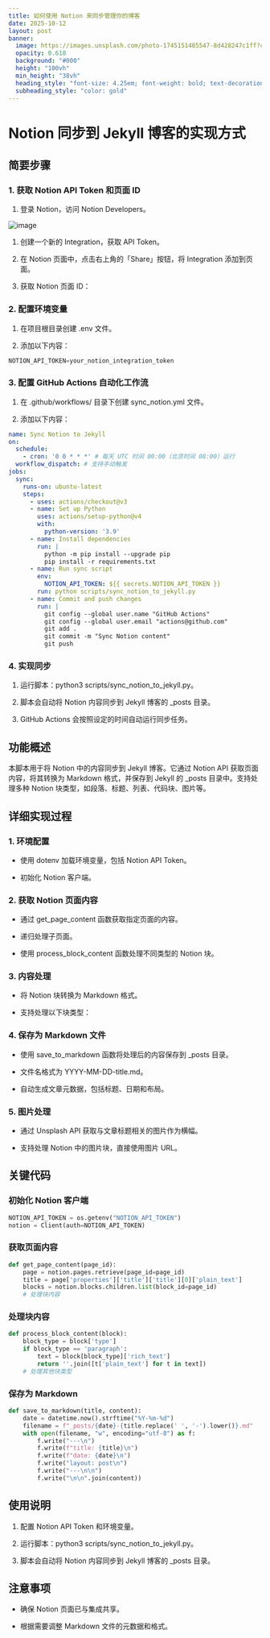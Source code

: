 ```yaml
---
title: 如何使用 Notion 来同步管理你的博客
date: 2025-10-12
layout: post
banner:
  image: https://images.unsplash.com/photo-1745151485547-8d428247c1ff?crop=entropy&cs=tinysrgb&fit=max&fm=jpg&ixid=M3w2OTIwMzJ8MHwxfHJhbmRvbXx8fHx8fHx8fDE3NjAyNjQzNDZ8&ixlib=rb-4.1.0&q=80&w=1080
  opacity: 0.618
  background: "#000"
  height: "100vh"
  min_height: "38vh"
  heading_style: "font-size: 4.25em; font-weight: bold; text-decoration: underline"
  subheading_style: "color: gold"
---
```


# Notion 同步到 Jekyll 博客的实现方式

## 简要步骤

### 1. 获取 Notion API Token 和页面 ID

1. 登录 Notion，访问 Notion Developers。

![image](https://prod-files-secure.s3.us-west-2.amazonaws.com/a7a0cc5a-89b9-4cda-8686-1fba0ca52f40/d19c1afe-dea5-4312-9333-786b0ba83054/image.png?X-Amz-Algorithm=AWS4-HMAC-SHA256&X-Amz-Content-Sha256=UNSIGNED-PAYLOAD&X-Amz-Credential=ASIAZI2LB466SATCA5J6%2F20251012%2Fus-west-2%2Fs3%2Faws4_request&X-Amz-Date=20251012T101906Z&X-Amz-Expires=3600&X-Amz-Security-Token=IQoJb3JpZ2luX2VjEIL%2F%2F%2F%2F%2F%2F%2F%2F%2F%2FwEaCXVzLXdlc3QtMiJHMEUCIGm5dZHWzUaJ44TGBOtHErwn%2BvAFx4RzwTsu3%2F8bleNdAiEAr1f6bkkWQhF1ETSCG6swcaGOCY4dNP9HtcgVq85k1Kkq%2FwMIKxAAGgw2Mzc0MjMxODM4MDUiDHoRvEj6LrbA9oUzECrcA6rlY6lN%2BKtvq4n9D1SqRBzSd7FQKTQJ3Cp3SJPXkE0tZ8FASwBrDSGloxBJ07JjHmG%2BISJCK9cxTW7HjoZQDYvCHcCEXVWFpi%2FUVz9PQFD68gkKPKaICJIKuTdmRnuPQhB49VCgZvtHhjHwYkqTind%2Fns%2BI%2BE2FLflQLYWGtxue%2F1Pip7yKIPDmjHld92s9NbIyXcepZQ0ZBqGlPZQ3aaMelf03Dc5K3tQ5WQ%2BqDVyOMcF8JDZBOJno4lYTrnoURCNgNnfj2%2BureQIrLWzeDjNNIlr%2Bl9oLYVWjiUXzXveroWZTYTQCIBdf3CwjB9VaNkoZGML5Tsbeqxm0EiZxLEB0vwvv%2F6Npa6OxKxgfvHkFadrfM44DPQw6Bq6YAB2kaVgTIN4kBaXji6JlzQKBOtufcUzcuUR4P%2FV836zIBmjxYaS898c3I%2F46mXPJ%2F%2B0bEu0Haxxg7EWEOHQN3TkubSjBrQMC3QYr5TLaGQ4DBFFyvYiQ18cxU4hNo7Fa7Hn8zaGPUQ1iUW7%2BcbK0hBZIfTuk1VZTVTU97t0BHunC0xwq0isSd3IhZWqes%2B8EagfqQhgVGEzdDToEgaiph97HPD0AgCnrTzsMdtjAmMmap%2F4%2BUnQhn0E4idsz3To0MNb3rccGOqUBcns5xsTzszkB5cYxG%2FA3HuPxD8sVjb5cZhSi4tLduccVqSsBrAh%2Bnm7IbwrkrFnrMeZ9fQrlwsC5AVk7X%2FQ%2BZ6rUad9SUm6hAnEPkVhbRJdGO76azLbxQ1apyma5BhGmL%2FfKSkIUOhYy0S%2BjFOFEAgDubkMXB%2BzPq9XckvFLsJm%2BVOVQVt6zNobNia2G6SiYqvgUsYCEaOo%2FL9shla1DN%2BMSK42n&X-Amz-Signature=7d7235bf55479f2a12b6b4cb7396c079334010a4ca619e11df19d0dc994eda0e&X-Amz-SignedHeaders=host&x-amz-checksum-mode=ENABLED&x-id=GetObject)

1. 创建一个新的 Integration，获取 API Token。

1. 在 Notion 页面中，点击右上角的「Share」按钮，将 Integration 添加到页面。

1. 获取 Notion 页面 ID：


### 2. 配置环境变量

1. 在项目根目录创建 .env 文件。

1. 添加以下内容：

```javascript
NOTION_API_TOKEN=your_notion_integration_token
```

### 3. 配置 GitHub Actions 自动化工作流

1. 在 .github/workflows/ 目录下创建 sync_notion.yml 文件。

1. 添加以下内容：

```yaml
name: Sync Notion to Jekyll
on:
  schedule:
    - cron: '0 0 * * *' # 每天 UTC 时间 00:00（北京时间 08:00）运行
  workflow_dispatch: # 支持手动触发
jobs:
  sync:
    runs-on: ubuntu-latest
    steps:
      - uses: actions/checkout@v3
      - name: Set up Python
        uses: actions/setup-python@v4
        with:
          python-version: '3.9'
      - name: Install dependencies
        run: |
          python -m pip install --upgrade pip
          pip install -r requirements.txt
      - name: Run sync script
        env:
          NOTION_API_TOKEN: ${{ secrets.NOTION_API_TOKEN }}
        run: python scripts/sync_notion_to_jekyll.py
      - name: Commit and push changes
        run: |
          git config --global user.name "GitHub Actions"
          git config --global user.email "actions@github.com"
          git add .
          git commit -m "Sync Notion content"
          git push
```

### 4. 实现同步

1. 运行脚本：python3 scripts/sync_notion_to_jekyll.py。

1. 脚本会自动将 Notion 内容同步到 Jekyll 博客的 _posts 目录。

1. GitHub Actions 会按照设定的时间自动运行同步任务。

## 功能概述

本脚本用于将 Notion 中的内容同步到 Jekyll 博客。它通过 Notion API 获取页面内容，将其转换为 Markdown 格式，并保存到 Jekyll 的 _posts 目录中。支持处理多种 Notion 块类型，如段落、标题、列表、代码块、图片等。

## 详细实现过程

### 1. 环境配置

- 使用 dotenv 加载环境变量，包括 Notion API Token。

- 初始化 Notion 客户端。

### 2. 获取 Notion 页面内容

- 通过 get_page_content 函数获取指定页面的内容。

- 递归处理子页面。

- 使用 process_block_content 函数处理不同类型的 Notion 块。

### 3. 内容处理

- 将 Notion 块转换为 Markdown 格式。

- 支持处理以下块类型：


### 4. 保存为 Markdown 文件

- 使用 save_to_markdown 函数将处理后的内容保存到 _posts 目录。

- 文件名格式为 YYYY-MM-DD-title.md。

- 自动生成文章元数据，包括标题、日期和布局。

### 5. 图片处理

- 通过 Unsplash API 获取与文章标题相关的图片作为横幅。

- 支持处理 Notion 中的图片块，直接使用图片 URL。

## 关键代码

### 初始化 Notion 客户端

```python
NOTION_API_TOKEN = os.getenv("NOTION_API_TOKEN")
notion = Client(auth=NOTION_API_TOKEN)
```

### 获取页面内容

```python
def get_page_content(page_id):
    page = notion.pages.retrieve(page_id=page_id)
    title = page['properties']['title']['title'][0]['plain_text']
    blocks = notion.blocks.children.list(block_id=page_id)
    # 处理块内容
```

### 处理块内容

```python
def process_block_content(block):
    block_type = block['type']
    if block_type == 'paragraph':
        text = block[block_type]['rich_text']
        return ''.join([t['plain_text'] for t in text])
    # 处理其他块类型
```

### 保存为 Markdown

```python
def save_to_markdown(title, content):
    date = datetime.now().strftime("%Y-%m-%d")
    filename = f"_posts/{date}-{title.replace(' ', '-').lower()}.md"
    with open(filename, "w", encoding="utf-8") as f:
        f.write("---\n")
        f.write(f"title: {title}\n")
        f.write(f"date: {date}\n")
        f.write("layout: post\n")
        f.write("---\n\n")
        f.write("\n\n".join(content))
```

## 使用说明

1. 配置 Notion API Token 和环境变量。

1. 运行脚本：python3 scripts/sync_notion_to_jekyll.py。

1. 脚本会自动将 Notion 内容同步到 Jekyll 博客的 _posts 目录。

## 注意事项

- 确保 Notion 页面已与集成共享。

- 根据需要调整 Markdown 文件的元数据和格式。